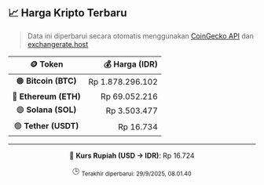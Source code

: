 

<!-- HARGA_KRIPTO -->
## 📈 Harga Kripto Terbaru

> Data ini diperbarui secara otomatis menggunakan [CoinGecko API](https://www.coingecko.com/) dan [exchangerate.host](https://exchangerate.host/)

<div align="center">

| 🪙 Token | 💰 Harga (IDR) |
|:------:|---------------:|
| 🟠 **Bitcoin (BTC)**   | Rp 1.878.296.102 |
| 🔵 **Ethereum (ETH)**  | Rp 69.052.216 |
| 🟣 **Solana (SOL)**    | Rp 3.503.477 |
| 🟢 **Tether (USDT)**   | Rp 16.734 |

---

💱 **Kurs Rupiah (USD → IDR)**: Rp 16.724

🕒 <sub>Terakhir diperbarui: 29/9/2025, 08.01.40</sub>

</div>
<!-- /HARGA_KRIPTO -->